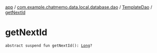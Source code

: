 [app](../../index.md) / [com.example.chatmemo.data.local.database.dao](../index.md) / [TemplateDao](index.md) / [getNextId](./get-next-id.md)

# getNextId

`abstract suspend fun getNextId(): `[`Long`](https://kotlinlang.org/api/latest/jvm/stdlib/kotlin/-long/index.html)`?`